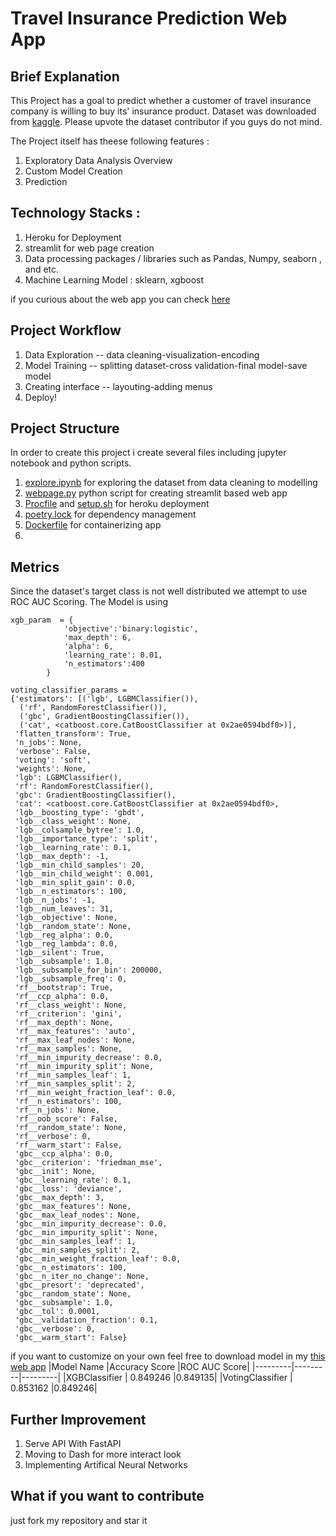 # Travel Insurance Prediction Web App 


## Brief Explanation 
This Project has a goal to predict whether a customer of travel insurance company is willing to buy its' insurance product. 
Dataset was downloaded from [kaggle](https://www.kaggle.com/tejashvi14/travel-insurance-prediction-data). Please upvote the dataset contributor if you guys do not mind.

The Project itself has theese following features : 

1. Exploratory Data Analysis Overview 
2. Custom Model Creation 
3. Prediction 


## Technology Stacks : 
1. Heroku for Deployment 
2. streamlit for web page creation 
3. Data processing packages / libraries such as Pandas, Numpy, seaborn , and etc. 
4. Machine Learning Model : sklearn, xgboost
   


if you curious about the web app you can check [here](https://share.streamlit.io/fakhrirobi/travel_insurance_webapp/main/webapp.py)

## Project Workflow 
1. Data Exploration -- data cleaning-visualization-encoding
2. Model Training -- splitting dataset-cross validation-final model-save model 
3. Creating interface -- layouting-adding menus
4. Deploy! 

## Project Structure 
In order to create this project i create several files including jupyter notebook and python scripts. 
1. [explore.ipynb]() for exploring the dataset from data cleaning to modelling 
2. [webpage.py]() python script for creating streamlit based web app 
3. [Procfile]() and [setup.sh]() for heroku deployment 
4. [poetry.lock]() for dependency management 
5. [Dockerfile]() for containerizing app 
6. 

## Metrics 

Since the dataset's target class is not well distributed we attempt to use ROC AUC Scoring. 
The Model is using 
````
xgb_param  = {
            'objective':'binary:logistic',
            'max_depth': 6,
            'alpha': 6,
            'learning_rate': 0.01,
            'n_estimators':400
        }  

voting_classifier_params = 
{'estimators': [('lgb', LGBMClassifier()),
  ('rf', RandomForestClassifier()),
  ('gbc', GradientBoostingClassifier()),
  ('cat', <catboost.core.CatBoostClassifier at 0x2ae0594bdf0>)],
 'flatten_transform': True,
 'n_jobs': None,
 'verbose': False,
 'voting': 'soft',
 'weights': None,
 'lgb': LGBMClassifier(),
 'rf': RandomForestClassifier(),
 'gbc': GradientBoostingClassifier(),
 'cat': <catboost.core.CatBoostClassifier at 0x2ae0594bdf0>,
 'lgb__boosting_type': 'gbdt',
 'lgb__class_weight': None,
 'lgb__colsample_bytree': 1.0,
 'lgb__importance_type': 'split',
 'lgb__learning_rate': 0.1,
 'lgb__max_depth': -1,
 'lgb__min_child_samples': 20,
 'lgb__min_child_weight': 0.001,
 'lgb__min_split_gain': 0.0,
 'lgb__n_estimators': 100,
 'lgb__n_jobs': -1,
 'lgb__num_leaves': 31,
 'lgb__objective': None,
 'lgb__random_state': None,
 'lgb__reg_alpha': 0.0,
 'lgb__reg_lambda': 0.0,
 'lgb__silent': True,
 'lgb__subsample': 1.0,
 'lgb__subsample_for_bin': 200000,
 'lgb__subsample_freq': 0,
 'rf__bootstrap': True,
 'rf__ccp_alpha': 0.0,
 'rf__class_weight': None,
 'rf__criterion': 'gini',
 'rf__max_depth': None,
 'rf__max_features': 'auto',
 'rf__max_leaf_nodes': None,
 'rf__max_samples': None,
 'rf__min_impurity_decrease': 0.0,
 'rf__min_impurity_split': None,
 'rf__min_samples_leaf': 1,
 'rf__min_samples_split': 2,
 'rf__min_weight_fraction_leaf': 0.0,
 'rf__n_estimators': 100,
 'rf__n_jobs': None,
 'rf__oob_score': False,
 'rf__random_state': None,
 'rf__verbose': 0,
 'rf__warm_start': False,
 'gbc__ccp_alpha': 0.0,
 'gbc__criterion': 'friedman_mse',
 'gbc__init': None,
 'gbc__learning_rate': 0.1,
 'gbc__loss': 'deviance',
 'gbc__max_depth': 3,
 'gbc__max_features': None,
 'gbc__max_leaf_nodes': None,
 'gbc__min_impurity_decrease': 0.0,
 'gbc__min_impurity_split': None,
 'gbc__min_samples_leaf': 1,
 'gbc__min_samples_split': 2,
 'gbc__min_weight_fraction_leaf': 0.0,
 'gbc__n_estimators': 100,
 'gbc__n_iter_no_change': None,
 'gbc__presort': 'deprecated',
 'gbc__random_state': None,
 'gbc__subsample': 1.0,
 'gbc__tol': 0.0001,
 'gbc__validation_fraction': 0.1,
 'gbc__verbose': 0,
 'gbc__warm_start': False}  
````
if you want to customize on your own feel free to download model in my [this web app](https://share.streamlit.io/fakhrirobi/travel_insurance_webapp/main/webapp.py)
|Model Name |Accuracy Score  |ROC AUC Score|
|---------|---------|---------|
|XGBClassifier     |   0.849246      |0.849135|
|VotingClassifier     |   0.853162      |0.849246|

## Further Improvement 
1. Serve API With FastAPI 
2. Moving to Dash for more interact look
3. Implementing Artifical Neural Networks

## What if you want to contribute 
just fork my repository and star it 



